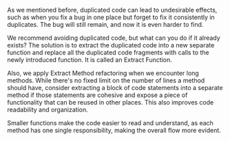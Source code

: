 As we mentioned before, duplicated code can lead to undesirable effects, such as when you fix a bug in one place
but forget to fix it consistently in duplicates. 
The bug will still remain, and now it is even harder to find.

We recommend avoiding duplicated code, but what can you do if it already exists?
The solution is to extract the duplicated code into a new separate function and replace all the duplicated code fragments 
with calls to the newly introduced function. 
It is called an Extract Function.

Also, we apply Extract Method refactoring when we encounter long methods.
While there's no fixed limit on the number of lines a method should have, consider extracting 
a block of code statements into a separate method if those statements are cohesive 
and expose a piece of functionality that can be reused in other places. 
This also improves code readability and organization.

Smaller functions make the code easier to read and understand, as each method has one single responsibility, 
making the overall flow more evident.
